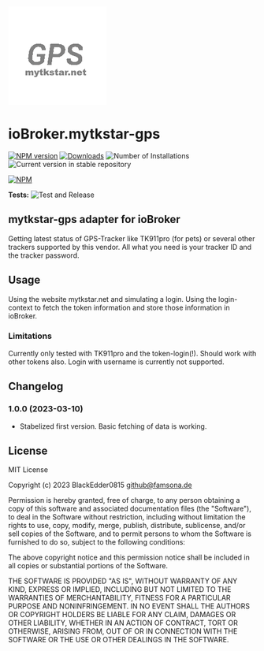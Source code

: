 ![Logo](admin/mytkstar-gps.png)
# ioBroker.mytkstar-gps

[![NPM version](https://img.shields.io/npm/v/iobroker.mytkstar-gps.svg)](https://www.npmjs.com/package/iobroker.mytkstar-gps)
[![Downloads](https://img.shields.io/npm/dm/iobroker.mytkstar-gps.svg)](https://www.npmjs.com/package/iobroker.mytkstar-gps)
![Number of Installations](https://iobroker.live/badges/mytkstar-gps-installed.svg)
![Current version in stable repository](https://iobroker.live/badges/mytkstar-gps-stable.svg)

[![NPM](https://nodei.co/npm/iobroker.mytkstar-gps.png?downloads=true)](https://nodei.co/npm/iobroker.mytkstar-gps/)

**Tests:** ![Test and Release](https://github.com/BlackEdder0815/ioBroker.mytkstar-gps/workflows/Test%20and%20Release/badge.svg)

## mytkstar-gps adapter for ioBroker

Getting latest status of GPS-Tracker like TK911pro (for pets) or several other trackers supported by this vendor. All what you need is your tracker ID and the tracker password.

## Usage
Using the website mytkstar.net and simulating a login. Using the login-context to fetch the token information and store those information in ioBroker.

### Limitations
Currently only tested with TK911pro and the token-login(!). Should work with other tokens also.
Login with username is currently not supported.


## Changelog
<!--
	Placeholder for the next version (at the beginning of the line):
	### **WORK IN PROGRESS**
-->
### 1.0.0 (2023-03-10)

-   Stabelized first version. Basic fetching of data is working.

## License
MIT License

Copyright (c) 2023 BlackEdder0815 <github@famsona.de>

Permission is hereby granted, free of charge, to any person obtaining a copy
of this software and associated documentation files (the "Software"), to deal
in the Software without restriction, including without limitation the rights
to use, copy, modify, merge, publish, distribute, sublicense, and/or sell
copies of the Software, and to permit persons to whom the Software is
furnished to do so, subject to the following conditions:

The above copyright notice and this permission notice shall be included in all
copies or substantial portions of the Software.

THE SOFTWARE IS PROVIDED "AS IS", WITHOUT WARRANTY OF ANY KIND, EXPRESS OR
IMPLIED, INCLUDING BUT NOT LIMITED TO THE WARRANTIES OF MERCHANTABILITY,
FITNESS FOR A PARTICULAR PURPOSE AND NONINFRINGEMENT. IN NO EVENT SHALL THE
AUTHORS OR COPYRIGHT HOLDERS BE LIABLE FOR ANY CLAIM, DAMAGES OR OTHER
LIABILITY, WHETHER IN AN ACTION OF CONTRACT, TORT OR OTHERWISE, ARISING FROM,
OUT OF OR IN CONNECTION WITH THE SOFTWARE OR THE USE OR OTHER DEALINGS IN THE
SOFTWARE.